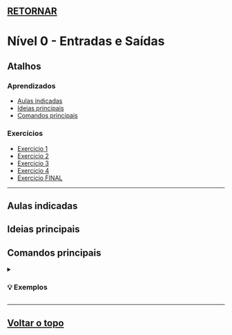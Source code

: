 ## [RETORNAR](https://github.com/stallone-dev/exercicios_portugol_2022)

# Nível 0 - Entradas e Saídas

## Atalhos

### Aprendizados
* [Aulas indicadas](#aulas-indicadas)
* [Ideias principais](#ideias-principais)
* [Comandos principais](#comandos-principais)

### Exercícios
* [Exercicio 1](./Exercicio_01.por)
* [Exercicio 2](./Exercicio_02.por)
* [Exercicio 3](./Exercicio_03.por)
* [Exercicio 4](./Exercicio_04.por)
* [Exercicio FINAL](./Exercicio_FINAL.por)

***

## Aulas indicadas

## Ideias principais

## Comandos principais

<details>
<summary><h3>💡 Exemplos</h3></summary>
</details>

***

## [Voltar o topo](#nível-0---entradas-e-saídas)
